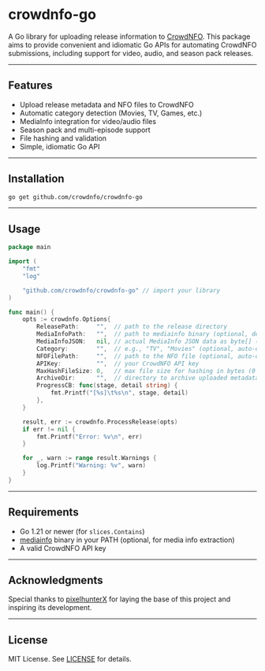 # crowdnfo-go

A Go library for uploading release information to [CrowdNFO](https://crowdnfo.net/).
This package aims to provide convenient and idiomatic Go APIs for automating CrowdNFO submissions, including support for video, audio, and season pack releases.

---

## Features

- Upload release metadata and NFO files to CrowdNFO
- Automatic category detection (Movies, TV, Games, etc.)
- MediaInfo integration for video/audio files
- Season pack and multi-episode support
- File hashing and validation
- Simple, idiomatic Go API

---

## Installation

```sh
go get github.com/crowdnfo/crowdnfo-go
```

---

## Usage

```go
package main

import (
	"fmt"
	"log"

	"github.com/crowdnfo/crowdnfo-go" // import your library
)

func main() {
	opts := crowdnfo.Options{
		ReleasePath:     "",  // path to the release directory
		MediaInfoPath:   "",  // path to mediainfo binary (optional, defaults to "mediainfo" in PATH)
		MediaInfoJSON:   nil, // actual MediaInfo JSON data as byte[] (optional)
		Category:        "",  // e.g., "TV", "Movies" (optional, auto-detected if empty)
		NFOFilePath:     "",  // path to the NFO file (optional, auto-detected if empty)
		APIKey:          "",  // your CrowdNFO API key
		MaxHashFileSize: 0,   // max file size for hashing in bytes (0 for no limit, -1 for do not hash)
		ArchiveDir:      "",  // directory to archive uploaded metadata, empty for no archiving
		ProgressCB: func(stage, detail string) {
			fmt.Printf("[%s]\t%s\n", stage, detail)
		},
	}

	result, err := crowdnfo.ProcessRelease(opts)
	if err != nil {
		fmt.Printf("Error: %v\n", err)
	}

	for _, warn := range result.Warnings {
		log.Printf("Warning: %v", warn)
	}
}

```

---

## Requirements

- Go 1.21 or newer (for `slices.Contains`)
- [mediainfo](https://mediaarea.net/en/MediaInfo) binary in your PATH (optional, for media info extraction)
- A valid CrowdNFO API key

---

## Acknowledgments

Special thanks to [pixelhunterX](https://github.com/pixelhunterX/) for laying the base of this project and inspiring its development.

---

## License

MIT License. See [LICENSE](./LICENSE) for details.
